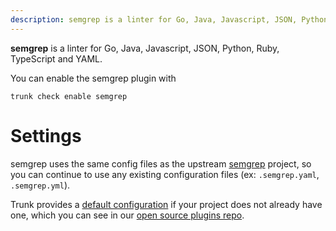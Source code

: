 ```yaml
---
description: semgrep is a linter for Go, Java, Javascript, JSON, Python, Ruby, TypeScript and YAML
---
```


**semgrep** is a linter for Go, Java, Javascript, JSON, Python, Ruby, TypeScript and YAML.

You can enable the semgrep plugin with

```shell
trunk check enable semgrep
```

# Settings

semgrep uses the same config files as the
upstream [semgrep](https://github.com/returntocorp/semgrep#readme) project, so you can continue to use any
existing configuration files (ex: `.semgrep.yaml`, `.semgrep.yml`).
    

Trunk provides a [default configuration](https://github.com/trunk-io/plugins/tree/main/linters/semgrep) if your project does not already have one,
which you can see in our [open source plugins repo](https://github.com/trunk-io/plugins/tree/main).

